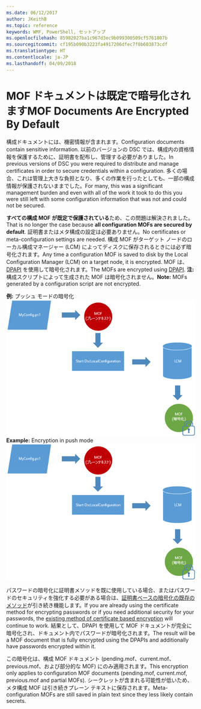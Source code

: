 ```yaml
---
ms.date: 06/12/2017
author: JKeithB
ms.topic: reference
keywords: WMF, PowerShell, セットアップ
ms.openlocfilehash: 85982027ba1c967d3ec9b099300509cf5761807b
ms.sourcegitcommit: cf195b090b3223fa4917206dfec7f0b603873cdf
ms.translationtype: HT
ms.contentlocale: ja-JP
ms.lasthandoff: 04/09/2018
---
```

# <a name="mof-documents-are-encrypted-by-default"></a><span data-ttu-id="86d94-102">MOF ドキュメントは既定で暗号化されます</span><span class="sxs-lookup"><span data-stu-id="86d94-102">MOF Documents Are Encrypted By Default</span></span>

<span data-ttu-id="86d94-103">構成ドキュメントには、機密情報が含まれます。</span><span class="sxs-lookup"><span data-stu-id="86d94-103">Configuration documents contain sensitive information.</span></span> <span data-ttu-id="86d94-104">以前のバージョンの DSC では、構成内の資格情報を保護するために、証明書を配布し、管理する必要がありました。</span><span class="sxs-lookup"><span data-stu-id="86d94-104">In previous versions of DSC you were required to distribute and manage certificates in order to secure credentials within a configuration.</span></span> <span data-ttu-id="86d94-105">多くの場合、これは管理上大きな負担となり、多くの作業を行ったとしても、一部の構成情報が保護されないままでした。</span><span class="sxs-lookup"><span data-stu-id="86d94-105">For many, this was a significant management burden and even with all of the work it took to do this you were still left with some configuration information that was not and could not be secured.</span></span>

<span data-ttu-id="86d94-106">**すべての構成 MOF が既定で保護されている**ため、この問題は解決されました。</span><span class="sxs-lookup"><span data-stu-id="86d94-106">That is no longer the case because **all configuration MOFs are secured by default**.</span></span> <span data-ttu-id="86d94-107">証明書またはメタ構成の設定は必要ありません。</span><span class="sxs-lookup"><span data-stu-id="86d94-107">No certificates or meta-configuration settings are needed.</span></span> <span data-ttu-id="86d94-108">構成 MOF がターゲット ノードのローカル構成マネージャー (LCM) によってディスクに保存されるときには必ず暗号化されます。</span><span class="sxs-lookup"><span data-stu-id="86d94-108">Any time a configuration MOF is saved to disk by the Local Configuration Manager (LCM) on a target node, it is encrypted.</span></span> <span data-ttu-id="86d94-109">MOF は、[DPAPI](https://msdn.microsoft.com/library/ms995355.aspx) を使用して暗号化されます。</span><span class="sxs-lookup"><span data-stu-id="86d94-109">The MOFs are encrypted using [DPAPI](https://msdn.microsoft.com/library/ms995355.aspx).</span></span> <span data-ttu-id="86d94-110">**注:** 構成スクリプトによって生成された MOF は暗号化されません。</span><span class="sxs-lookup"><span data-stu-id="86d94-110">**Note:** MOFs generated by a configuration script are not encrypted.</span></span>

<span data-ttu-id="86d94-111">**例:** プッシュ モードの暗号化 ![MOF 暗号化](../images/MOF_Encryption.jpg)</span><span class="sxs-lookup"><span data-stu-id="86d94-111">**Example:** Encryption in push mode ![MOF Encryption](../images/MOF_Encryption.jpg)</span></span>

<span data-ttu-id="86d94-112">パスワードの暗号化に証明書メソッドを既に使用している場合、またはパスワードのセキュリティを強化する必要がある場合は、[証明書ベースの暗号化の既存のメソッド](https://msdn.microsoft.com/powershell/dsc/securemof)が引き続き機能します。</span><span class="sxs-lookup"><span data-stu-id="86d94-112">If you are already using the certificate method for encrypting passwords or if you need additional security for your passwords, the [existing method of certificate based encryption](https://msdn.microsoft.com/powershell/dsc/securemof) will continue to work.</span></span> <span data-ttu-id="86d94-113">結果として、DPAPI を使用して MOF ドキュメントが完全に暗号化され、ドキュメント内でパスワードが暗号化されます。</span><span class="sxs-lookup"><span data-stu-id="86d94-113">The result will be a MOF document that is fully encrypted using the DPAPIs and additionally have passwords encrypted within it.</span></span>

<span data-ttu-id="86d94-114">この暗号化は、構成 MOF ドキュメント (pending.mof、current.mof、previous.mof、および部分的な MOF) にのみ適用されます。</span><span class="sxs-lookup"><span data-stu-id="86d94-114">This encryption only applies to configuration MOF documents (pending.mof, current.mof, previous.mof and partial MOFs).</span></span> <span data-ttu-id="86d94-115">シークレットが含まれる可能性が低いため、メタ構成 MOF は引き続きプレーン テキストに保存されます。</span><span class="sxs-lookup"><span data-stu-id="86d94-115">Meta-configuration MOFs are still saved in plain text since they less likely contain secrets.</span></span>